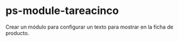 # ps-module-tareacinco

Crear un módulo para configurar un texto para mostrar en la ficha de producto.